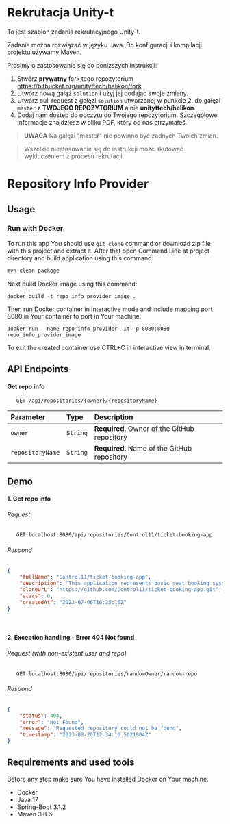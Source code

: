 # Rekrutacja Unity-t

To jest szablon zadania rekrutacyjnego Unity-t.

Zadanie można rozwiązać w języku Java. Do konfiguracji i kompilacji projektu używamy Maven.

Prosimy o zastosowanie się do poniższych instrukcji:

1. Stwórz **prywatny** fork tego repozytorium https://bitbucket.org/unityttech/helikon/fork
2. Utwórz nową gałąź `solution` i użyj jej dodając swoje zmiany.
3. Utwórz pull request z gałęzi `solution` utworzonej w punkcie 2. do gałęzi `master` z **TWOJEGO REPOZYTORIUM** a
   nie **unityttech/helikon**.
4. Dodaj nam dostęp do odczytu do Twojego repozytorium. Szczegółowe informacje znajdziesz w pliku PDF, który od nas
   otrzymałeś.

> **UWAGA** Na gałęzi "master" nie powinno być żadnych Twoich zmian.

> Wszelkie niestosowanie się do instrukcji może skutować wykluczeniem z procesu rekrutacji.


# Repository Info Provider

## Usage
###  Run with Docker

To run this app You should use `git clone` command or download zip file with this project and extract it. After that open Command Line at project directory and build application using this command:
```bash
mvn clean package
```

Next build Docker image using this command:
```
docker build -t repo_info_provider_image .
```

Then run Docker container in interactive mode and include mapping port 8080 in Your container to port in Your machine:
```
docker run --name repo_info_provider -it -p 8080:8080 repo_info_provider_image 
```

To exit the created container use CTRL+C in interactive view in terminal.

## API Endpoints

#### Get repo info

```http
   GET /api/repositories/{owner}/{repositoryName}
```

| Parameter        | Type     | Description                                  |
|:-----------------|:---------|:---------------------------------------------|
| `owner`          | `String` | **Required**. Owner of the GitHub repository |
| `repositoryName` | `String` | **Required**. Name of the GitHub repository  |


## Demo
#### 1. Get repo info
###### Request
```http
   GET localhost:8080/api/repositories/Control11/ticket-booking-app
```
###### Respond
```json
{
    "fullName": "Control11/ticket-booking-app",
    "description": "This application represents basic seat booking system for movies in cinema.",
    "cloneUrL": "https://github.com/Control11/ticket-booking-app.git",
    "stars": 0,
    "createdAt": "2023-07-06T16:25:16Z"
}
```
<br>

#### 2. Exception handling - Error 404 Not found
###### Request (with non-existent user and repo)
```http
   GET localhost:8080/api/repositories/randomOwner/random-repo
```
###### Respond
```json
{
    "status": 404,
    "error": "Not Found",
    "message": "Requested repository could not be found",
    "timestamp": "2023-08-20T12:34:16.5021904Z"
}
```


## Requirements and used tools
Before any step make sure You have installed Docker on Your machine.

- Docker
- Java 17
- Spring-Boot 3.1.2
- Maven 3.8.6

